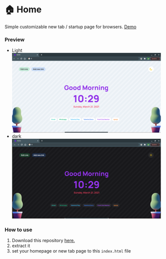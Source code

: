 # :house:  Home
Simple customizable new tab / startup page for browsers. [Demo ](https://aufarijaal.github.io/home/)

### **Preview**
- Light
![preview light](./Preview-light.png)
- dark
![preview dark](./Preview-dark.png)

### **How to use**
1. Download this repository [here.](https://github.com/aufarijaal/home/archive/refs/heads/master.zip)
2. extract it
3. set your homepage or new tab page to this ``index.html`` file